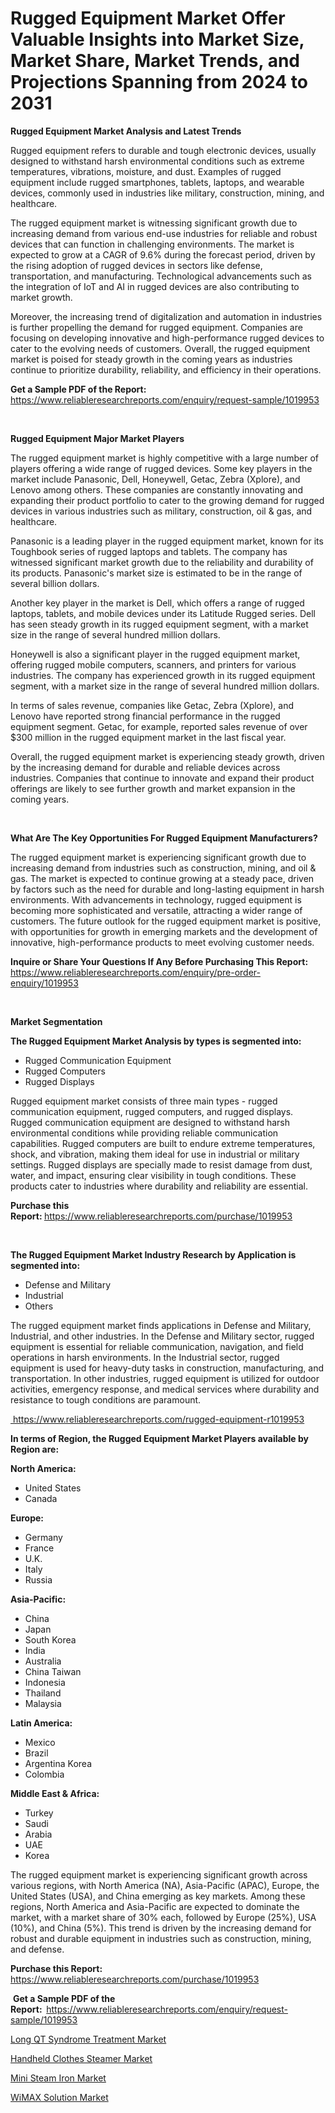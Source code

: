 <p><h1>Rugged Equipment Market Offer Valuable Insights into Market Size, Market Share, Market Trends, and Projections Spanning from 2024 to 2031</h1></p><p><strong>Rugged Equipment Market Analysis and Latest Trends</strong></p>
<p><p>Rugged equipment refers to durable and tough electronic devices, usually designed to withstand harsh environmental conditions such as extreme temperatures, vibrations, moisture, and dust. Examples of rugged equipment include rugged smartphones, tablets, laptops, and wearable devices, commonly used in industries like military, construction, mining, and healthcare.</p><p>The rugged equipment market is witnessing significant growth due to increasing demand from various end-use industries for reliable and robust devices that can function in challenging environments. The market is expected to grow at a CAGR of 9.6% during the forecast period, driven by the rising adoption of rugged devices in sectors like defense, transportation, and manufacturing. Technological advancements such as the integration of IoT and AI in rugged devices are also contributing to market growth.</p><p>Moreover, the increasing trend of digitalization and automation in industries is further propelling the demand for rugged equipment. Companies are focusing on developing innovative and high-performance rugged devices to cater to the evolving needs of customers. Overall, the rugged equipment market is poised for steady growth in the coming years as industries continue to prioritize durability, reliability, and efficiency in their operations.</p></p>
<p><strong>Get a Sample PDF of the Report:&nbsp;</strong> <a href="https://www.reliableresearchreports.com/enquiry/request-sample/1019953">https://www.reliableresearchreports.com/enquiry/request-sample/1019953</a></p>
<p>&nbsp;</p>
<p><strong>Rugged Equipment Major Market Players</strong></p>
<p><p>The rugged equipment market is highly competitive with a large number of players offering a wide range of rugged devices. Some key players in the market include Panasonic, Dell, Honeywell, Getac, Zebra (Xplore), and Lenovo among others. These companies are constantly innovating and expanding their product portfolio to cater to the growing demand for rugged devices in various industries such as military, construction, oil & gas, and healthcare.</p><p>Panasonic is a leading player in the rugged equipment market, known for its Toughbook series of rugged laptops and tablets. The company has witnessed significant market growth due to the reliability and durability of its products. Panasonic's market size is estimated to be in the range of several billion dollars.</p><p>Another key player in the market is Dell, which offers a range of rugged laptops, tablets, and mobile devices under its Latitude Rugged series. Dell has seen steady growth in its rugged equipment segment, with a market size in the range of several hundred million dollars.</p><p>Honeywell is also a significant player in the rugged equipment market, offering rugged mobile computers, scanners, and printers for various industries. The company has experienced growth in its rugged equipment segment, with a market size in the range of several hundred million dollars.</p><p>In terms of sales revenue, companies like Getac, Zebra (Xplore), and Lenovo have reported strong financial performance in the rugged equipment segment. Getac, for example, reported sales revenue of over $300 million in the rugged equipment market in the last fiscal year.</p><p>Overall, the rugged equipment market is experiencing steady growth, driven by the increasing demand for durable and reliable devices across industries. Companies that continue to innovate and expand their product offerings are likely to see further growth and market expansion in the coming years.</p></p>
<p>&nbsp;</p>
<p><strong>What Are The Key Opportunities For Rugged Equipment Manufacturers?</strong></p>
<p><p>The rugged equipment market is experiencing significant growth due to increasing demand from industries such as construction, mining, and oil & gas. The market is expected to continue growing at a steady pace, driven by factors such as the need for durable and long-lasting equipment in harsh environments. With advancements in technology, rugged equipment is becoming more sophisticated and versatile, attracting a wider range of customers. The future outlook for the rugged equipment market is positive, with opportunities for growth in emerging markets and the development of innovative, high-performance products to meet evolving customer needs.</p></p>
<p><strong>Inquire or Share Your Questions If Any Before Purchasing This Report:</strong> <a href="https://www.reliableresearchreports.com/enquiry/pre-order-enquiry/1019953">https://www.reliableresearchreports.com/enquiry/pre-order-enquiry/1019953</a></p>
<p>&nbsp;</p>
<p><strong>Market Segmentation</strong></p>
<p><strong>The Rugged Equipment Market Analysis by types is segmented into:</strong></p>
<p><ul><li>Rugged Communication Equipment</li><li>Rugged Computers</li><li>Rugged Displays</li></ul></p>
<p><p>Rugged equipment market consists of three main types - rugged communication equipment, rugged computers, and rugged displays. Rugged communication equipment are designed to withstand harsh environmental conditions while providing reliable communication capabilities. Rugged computers are built to endure extreme temperatures, shock, and vibration, making them ideal for use in industrial or military settings. Rugged displays are specially made to resist damage from dust, water, and impact, ensuring clear visibility in tough conditions. These products cater to industries where durability and reliability are essential.</p></p>
<p><strong>Purchase this Report:&nbsp;</strong><a href="https://www.reliableresearchreports.com/purchase/1019953">https://www.reliableresearchreports.com/purchase/1019953</a></p>
<p>&nbsp;</p>
<p><strong>The Rugged Equipment Market Industry Research by Application is segmented into:</strong></p>
<p><ul><li>Defense and Military</li><li>Industrial</li><li>Others</li></ul></p>
<p><p>The rugged equipment market finds applications in Defense and Military, Industrial, and other industries. In the Defense and Military sector, rugged equipment is essential for reliable communication, navigation, and field operations in harsh environments. In the Industrial sector, rugged equipment is used for heavy-duty tasks in construction, manufacturing, and transportation. In other industries, rugged equipment is utilized for outdoor activities, emergency response, and medical services where durability and resistance to tough conditions are paramount.</p></p>
<p><a href="https://www.reliableresearchreports.com/rugged-equipment-r1019953">&nbsp;https://www.reliableresearchreports.com/rugged-equipment-r1019953</a></p>
<p><strong>In terms of Region, the Rugged Equipment Market Players available by Region are:</strong></p>
<p>
    <p> <strong> North America: </strong>
        <ul>
            <li>United States</li>
            <li>Canada</li>
        </ul>
        </p> 
    <p> <strong> Europe: </strong>
        <ul>
            <li>Germany</li>
            <li>France</li>
            <li>U.K.</li>
            <li>Italy</li>
            <li>Russia</li>
        </ul>
        </p> 
    <p> <strong> Asia-Pacific: </strong>
        <ul>
            <li>China</li>
            <li>Japan</li>
            <li>South Korea</li>
            <li>India</li>
            <li>Australia</li>
            <li>China Taiwan</li>
            <li>Indonesia</li>
            <li>Thailand</li>
            <li>Malaysia</li>
        </ul>
        </p> 
    <p> <strong> Latin America: </strong>
        <ul>
            <li>Mexico</li>
            <li>Brazil</li>
            <li>Argentina Korea</li>
            <li>Colombia</li>
        </ul>
        </p> 
    <p> <strong> Middle East & Africa: </strong>
        <ul>
            <li>Turkey</li>
            <li>Saudi</li>
            <li>Arabia</li>
            <li>UAE</li>
            <li>Korea</li>
        </ul>
    </p>
    </p>
<p><p>The rugged equipment market is experiencing significant growth across various regions, with North America (NA), Asia-Pacific (APAC), Europe, the United States (USA), and China emerging as key markets. Among these regions, North America and Asia-Pacific are expected to dominate the market, with a market share of 30% each, followed by Europe (25%), USA (10%), and China (5%). This trend is driven by the increasing demand for robust and durable equipment in industries such as construction, mining, and defense.</p></p>
<p><strong>Purchase this Report: </strong><a href="https://www.reliableresearchreports.com/purchase/1019953">https://www.reliableresearchreports.com/purchase/1019953</a></p>
<p>&nbsp;<strong>Get a Sample PDF of the Report:&nbsp;&nbsp;</strong><a href="https://www.reliableresearchreports.com/enquiry/request-sample/1019953">https://www.reliableresearchreports.com/enquiry/request-sample/1019953</a></p>
<p><strong></strong></p>
<p><p><a href="https://www.linkedin.com/pulse/long-qt-syndrome-treatment-market-trends-detailed-study-nbmrc">Long QT Syndrome Treatment Market</a></p><p><a href="https://github.com/michealerrygz/Market-Research-Report-List-1/blob/main/handheld-clothes-steamer-market.md">Handheld Clothes Steamer Market</a></p><p><a href="https://github.com/abigailsutherland7889/Market-Research-Report-List-1/blob/main/mini-steam-iron-market.md">Mini Steam Iron Market</a></p><p><a href="https://www.linkedin.com/pulse/wimax-solution-market-size-share-analysis-growth-trends-forecasts-zmwue?trackingId=ObuUDnSgn9KlBv49ImSALw%3D%3D">WiMAX Solution Market</a></p></p>